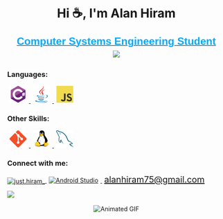 <h1 align="center">Hi ☕, I'm Alan Hiram</h1>
<h3 align="center">
    <a href="https://github.com/Alanhiram75">
        <span style="color: #00aaff; font-size: 24px; font-family: Arial, sans-serif;">Computer Systems Engineering Student</span><br>
        <span style="color: #00aaff; font-size: 24px;">
            <img src="https://readme-typing-svg.herokuapp.com?lines=Developer&center=true&width=300&height=45">
        </span>
    </a>
</h3>

<h3 align="left">Languages:</h3>
<p align="left" style="margin: 0;">
    <a href="https://docs.microsoft.com/en-us/dotnet/csharp/" target="_blank" rel="noreferrer"> 
        <img src="https://raw.githubusercontent.com/devicons/devicon/master/icons/csharp/csharp-original.svg" alt="csharp" width="40" height="40" style="margin: 0 5px;"/> 
    </a> 
    <a href="https://www.java.com" target="_blank" rel="noreferrer"> 
        <img src="https://raw.githubusercontent.com/devicons/devicon/master/icons/java/java-original.svg" alt="java" width="40" height="40" style="margin: 0 5px;"/> 
    </a> 
    <a href="https://developer.mozilla.org/en-US/docs/Web/JavaScript" target="_blank" rel="noreferrer"> 
        <img src="https://raw.githubusercontent.com/devicons/devicon/master/icons/javascript/javascript-original.svg" alt="javascript" width="40" height="40" style="margin: 0 5px;"/> 
    </a> 
</p>

<h3 align="left">Other Skills:</h3>
<p align="left" style="margin: 0;">
    <a href="https://git-scm.com/" target="_blank" rel="noreferrer"> 
        <img src="https://raw.githubusercontent.com/devicons/devicon/master/icons/git/git-original.svg" alt="git" width="40" height="40" style="margin: 0 5px;"/> 
    </a>
    <a href="https://www.linux.org/" target="_blank" rel="noreferrer"> 
        <img src="https://raw.githubusercontent.com/devicons/devicon/master/icons/linux/linux-original.svg" alt="linux" width="40" height="40" style="margin: 0 5px;"/> 
    </a> 
    <a href="https://www.mysql.com/" target="_blank" rel="noreferrer"> 
        <img src="https://raw.githubusercontent.com/devicons/devicon/master/icons/mysql/mysql-original.svg" alt="mysql" width="40" height="40" style="margin: 0 5px;"/> 
    </a> 
</p>

<h3 align="left">Connect with me:</h3>
<p align="left" style="margin: 0;">
    <a href="https://instagram.com/just.hiram_" target="blank">
        <img align="center" src="https://raw.githubusercontent.com/rahuldkjain/github-profile-readme-generator/master/src/images/icons/Social/instagram.svg" alt="just.hiram_" height="30" width="30" style="margin: 0; padding: 0;"/>
    </a>
    <a href="https://g.dev/Alanhiram75" target="blank">
        <img src="https://skillicons.dev/icons?i=androidstudio" alt="Android Studio" height="30" width="30" style="margin: 0 5px;"/>
    </a>
    <a href="mailto:alanhiram75@gmail.com" style="font-size: 20px; margin: 0 5px;">alanhiram75@gmail.com</a>
</p>

<p>
    <img src="https://github-readme-streak-stats.herokuapp.com/?user=Alanhiram75&theme=shadow_blue&hide_border=false" /><br/>
</p>

<p align="center">
    <img src="https://64.media.tumblr.com/f8134b0337d2c3d025b82904c07faf74/tumblr_pdewz5XhaW1scncwdo1_540.gif" width="300" alt="Animated GIF" />
</p>
